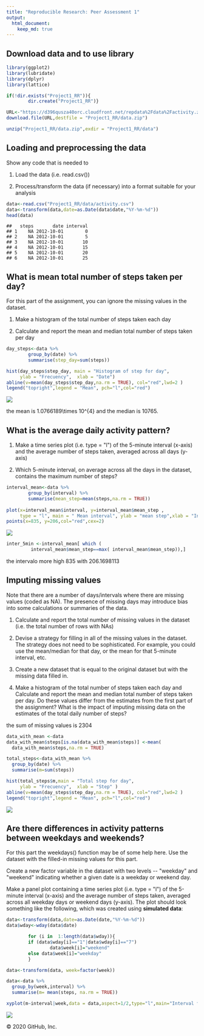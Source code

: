 ```yaml
---
title: "Reproducible Research: Peer Assessment 1"
output: 
  html_document:
    keep_md: true
---
```


## Download data and to use library


```r
library(ggplot2)
library(lubridate)
library(dplyr)
library(lattice)

if(!dir.exists("Project1_RR")){
        dir.create("Project1_RR")}

URL<-"https://d396qusza40orc.cloudfront.net/repdata%2Fdata%2Factivity.zip"
download.file(URL,destfile = "Project1_RR/data.zip")

unzip("Project1_RR/data.zip",exdir = "Project1_RR/data")
```


## Loading and preprocessing the data

Show any code that is needed to

1. Load the data (i.e. read.csv())

2. Process/transform the data (if necessary) into a format suitable for your analysis


```r
data<-read.csv("Project1_RR/data/activity.csv")
data<-transform(data,date=as.Date(data$date,"%Y-%m-%d"))
head(data)
```

```
##   steps       date interval
## 1    NA 2012-10-01        0
## 2    NA 2012-10-01        5
## 3    NA 2012-10-01       10
## 4    NA 2012-10-01       15
## 5    NA 2012-10-01       20
## 6    NA 2012-10-01       25
```


## What is mean total number of steps taken per day?

For this part of the assignment, you can ignore the missing values in the dataset.

1. Make a histogram of the total number of steps taken each day

2. Calculate and report the mean and median total number of steps taken per day


```r
day_steps<-data %>% 
        group_by(date) %>% 
        summarise(step_day=sum(steps))

hist(day_steps$step_day, main = "Histogram of step for day", 
     ylab = "Frecuency",  xlab = "Date")
abline(v=mean(day_steps$step_day,na.rm = TRUE), col="red",lwd=2 )
legend("topright",legend = "Mean", pch="l",col="red")
```

![](PA1_template_files/figure-html/unnamed-chunk-3-1.png)<!-- -->

the mean is 1.0766189\times 10^{4} and the median is 10765.


## What is the average daily activity pattern?

1. Make a time series plot (i.e. type = "l") of the 5-minute interval (x-axis) and the average number of steps taken, averaged across all days (y-axis)

2. Which 5-minute interval, on average across all the days in the dataset, contains the maximum number of steps?


```r
interval_mean<-data %>% 
        group_by(interval) %>% 
        summarise(mean_step=mean(steps,na.rm = TRUE)) 
        
plot(x=interval_mean$interval, y=interval_mean$mean_step ,
     type = "l", main = " Mean interval", ylab = "mean step",xlab = "Interval")
points(x=835, y=206,col="red",cex=2)
```

![](PA1_template_files/figure-html/unnamed-chunk-4-1.png)<!-- -->

```r
inter_5min <-interval_mean[ which ( 
         interval_mean$mean_step==max( interval_mean$mean_step)),]
```

the intervalo more high 835 with 206.1698113


## Imputing missing values

Note that there are a number of days/intervals where there are missing values (coded as NA). The presence of missing days may introduce bias into some calculations or summaries of the data.

1. Calculate and report the total number of missing values in the dataset (i.e. the total number of rows with NAs)

2. Devise a strategy for filling in all of the missing values in the dataset. The strategy does not need to be sophisticated. For example, you could use the mean/median for that day, or the mean for that 5-minute interval, etc.

3. Create a new dataset that is equal to the original dataset but with the missing data filled in.

4. Make a histogram of the total number of steps taken each day and Calculate and report the mean and median total number of steps taken per day. Do these values differ from the estimates from the first part of the assignment? What is the impact of imputing missing data on the estimates of the total daily number of steps?

the sum of missing values is 2304


```r
data_with_mean <-data
data_with_mean$steps[is.na(data_with_mean$steps)] <-mean(
  data_with_mean$steps,na.rm = TRUE)

total_steps<-data_with_mean %>% 
  group_by(date) %>% 
  summarise(m=sum(steps))

hist(total_steps$m,main = "Total step for day", 
     ylab = "Frecuency",  xlab = "Step" )
abline(v=mean(day_steps$step_day,na.rm = TRUE), col="red",lwd=2 )
legend("topright",legend = "Mean", pch="l",col="red")
```

![](PA1_template_files/figure-html/unnamed-chunk-5-1.png)<!-- -->


## Are there differences in activity patterns between weekdays and weekends?

For this part the weekdays() function may be of some help here. Use the dataset with the filled-in missing values for this part.

Create a new factor variable in the dataset with two levels -- "weekday" and "weekend" indicating whether a given date is a weekday or weekend day.

Make a panel plot containing a time series plot (i.e. type = "l") of the 5-minute interval (x-axis) and the average number of steps taken, averaged across all weekday days or weekend days (y-axis). The plot should look something like the following, which was created using __simulated data__:


```r
data<-transform(data,date=as.Date(date,"%Y-%m-%d"))
data$wday<-wday(data$date)

        for (i in  1:length(data$wday)){
        if (data$wday[i]=="1"|data$wday[i]=="7")
                data$week[i]="weekend"
        else data$week[i]="weekday"
        }

data<-transform(data, week=factor(week))

data<-data %>% 
  group_by(week,interval) %>% 
  summarise(m= mean(steps, na.rm = TRUE))

xyplot(m~interval|week,data = data,aspect=1/2,type="l",main="Interval for weeks",ylab = "Week", xlab = "Interval")
```

![](PA1_template_files/figure-html/unnamed-chunk-6-1.png)<!-- -->

© 2020 GitHub, Inc.
